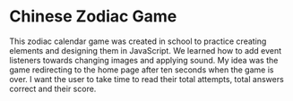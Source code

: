 # Chinese Zodiac Game
This zodiac calendar game was created in school to practice creating elements and designing them in JavaScript. 
We learned how to add event listeners towards changing images and applying sound. My idea was the game redirecting 
to the home page after ten seconds when the game is over. I want the user to take time to read their total attempts, total answers correct
and their score.
